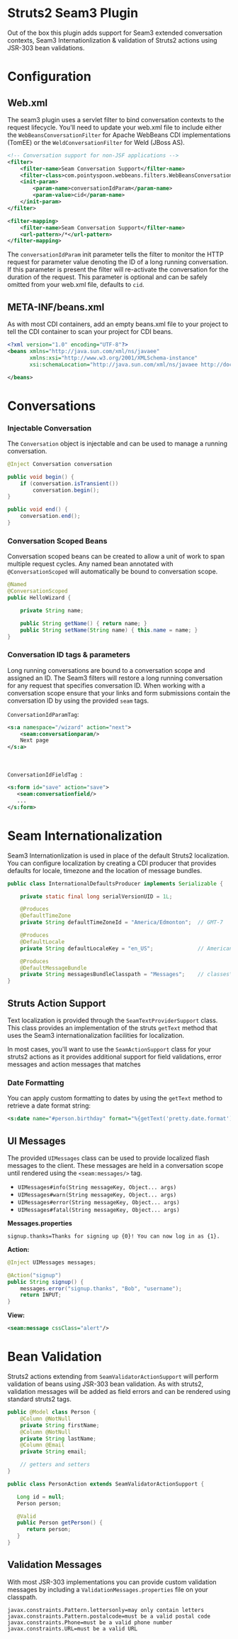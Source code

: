 Struts2 Seam3 Plugin
====================

Out of the box this plugin adds support for Seam3 extended conversation contexts, Seam3 Internationlization &
validation of Struts2 actions using JSR-303 bean validations.


# Configuration

## Web.xml

The seam3 plugin uses a servlet filter to bind conversation contexts to the request lifecycle. You'll need to 
update your web.xml file to include either the `WebBeansConversationFilter` for Apache WebBeans CDI implementations 
(TomEE) or the `WeldConversationFilter` for Weld (JBoss AS).

```xml
<!-- Conversation support for non-JSF applications -->
<filter>
    <filter-name>Seam Conversation Support</filter-name>
    <filter-class>com.pointyspoon.webbeans.filters.WebBeansConversationFilter</filter-class>
    <init-param>
        <param-name>conversationIdParam</param-name>
        <param-value>cid</param-name>
    </init-param>
</filter>

<filter-mapping>
    <filter-name>Seam Conversation Support</filter-name>
    <url-pattern>/*</url-pattern>
</filter-mapping>
```

The `conversationIdParam` init parameter tells the filter to monitor the HTTP request for parameter value denoting the
ID of a long running conversation. If this parameter is present the filter will re-activate the conversation for the
duration of the request. This parameter is optional and can be safely omitted from your web.xml file, defaults to `cid`.

## META-INF/beans.xml

As with most CDI containers, add an empty beans.xml file to your project to tell the CDI container to scan your project
for CDI beans.

```xml
<?xml version="1.0" encoding="UTF-8"?>
<beans xmlns="http://java.sun.com/xml/ns/javaee"
       xmlns:xsi="http://www.w3.org/2001/XMLSchema-instance"
       xsi:schemaLocation="http://java.sun.com/xml/ns/javaee http://docs.jboss.org/cdi/beans_1_0.xsd">

</beans>
```


# Conversations

### Injectable Conversation

The `Conversation` object is injectable and can be used to manage a running conversation.

```java
@Inject Conversation conversation

public void begin() {
    if (conversation.isTransient())
        conversation.begin();
}

public void end() {
    conversation.end();
}
```


### Conversation Scoped Beans

Conversation scoped beans can be created to allow a unit of work to span multiple request cycles. Any named bean
annotated with `@ConversationScoped` will automatically be bound to conversation scope.

```java
@Named
@ConversationScoped
public HelloWizard {

    private String name;

    public String getName() { return name; }
    public String setName(String name) { this.name = name; }
}
```

### Conversation ID tags & parameters

Long running conversations are bound to a conversation scope and assigned an ID. The Seam3 filters will restore
a long running conversation for any request that specifies conversation ID. When working with a conversation scope
ensure that your links and form submissions contain the conversation ID by using the provided `seam` tags.

`ConversationIdParamTag`:

```xml
<s:a namespace="/wizard" action="next">
    <seam:conversationparam/>
    Next page
</s:a>
```

<br/>


`ConversationIdFieldTag `:

```xml
<s:form id="save" action="save">
   <seam:conversationfield/>
   ...
</s:form>
```



# Seam Internationalization

Seam3 Internationlization is used in place of the default Struts2 localization. You can configure localization by 
creating a CDI producer that provides defaults for locale, timezone and the location of message bundles. 

```java
public class InternationalDefaultsProducer implements Serializable {

    private static final long serialVersionUID = 1L;

    @Produces
    @DefaultTimeZone
    private String defaultTimeZoneId = "America/Edmonton";  // GMT-7

    @Produces
    @DefaultLocale
    private String defaultLocaleKey = "en_US";              // American English

    @Produces
    @DefaultMessageBundle
    private String messagesBundleClasspath = "Messages";    // classes\Messages.properties
}
```

## Struts Action Support

Text localization is provided through the `SeamTextProviderSupport` class. This class provides an implementation
of the struts `getText` method that uses the Seam3 internationalization facilities for localization.

In most cases, you'll want to use the `SeamActionSupport` class for your struts2 actions as it provides additional
support for field validations, error messages and action messages that matches 

### Date Formatting

You can apply custom formatting to dates by using the `getText` method to retrieve a date format string:

```xml
<s:date name="#person.birthday" format="%{getText('pretty.date.format')}"/>
```


## UI Messages

The provided `UIMessages` class can be used to provide localized flash messages to the client. These messages are held
in a conversation scope until rendered using the `<seam:messages/>` tag.

* `UIMessages#info(String messageKey, Object... args)`
* `UIMessages#warn(String messageKey, Object... args)`
* `UIMessages#error(String messageKey, Object... args)`
* `UIMessages#fatal(String messageKey, Object... args)`


**Messages.properties**

```
signup.thanks=Thanks for signing up {0}! You can now log in as {1}.
```

**Action:**

```java
@Inject UIMessages messages;

@Action("signup")
public String signup() {    
    messages.error("signup.thanks", "Bob", "username");    
    return INPUT;
}
```

**View:**

```xml
<seam:message cssClass="alert"/>
```



# Bean Validation

Struts2 actions extending from `SeamValidatorActionSupport` will perform validation of beans using JSR-303 bean
validation. As with struts2, validation messages will be added as field errors and can be rendered using standard
struts2 tags.

```java
public @Model class Person {
    @Column @NotNull
    private String firstName;
    @Column @NotNull
    private String lastName;    
    @Column @Email
    private String email;

    // getters and setters
}

public class PersonAction extends SeamValidatorActionSupport {

   Long id = null;
   Person person;

   @Valid
   public Person getPerson() {
      return person;
   }
}
```

## Validation Messages

With most JSR-303 implementations you can provide custom validation messages by including a `ValidationMessages.properties` 
file on your classpath.

```
javax.constraints.Pattern.lettersonly=may only contain letters
javax.constraints.Pattern.postalcode=must be a valid postal code
javax.constraints.Phone=must be a valid phone number
javax.constraints.URL=must be a valid URL
```
